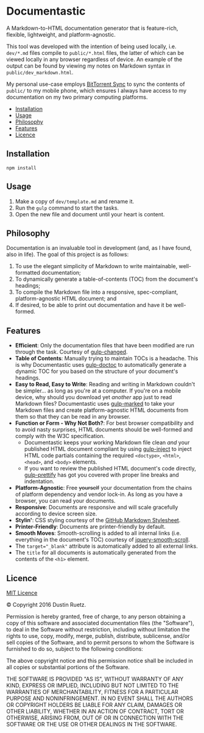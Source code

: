 # Documentastic

A Markdown-to-HTML documentation generator that is feature-rich, flexible, lightweight, and platform-agnostic.

This tool was developed with the intention of being used locally, i.e. `dev/*.md` files compile to `public/*.html` files, the latter of which can be viewed locally in any browser regardless of device. An example of the output can be found by viewing my notes on Markdown syntax in `public/dev_markdown.html`.

My personal use-case employs [BitTorrent Sync][bt-sync] to sync the contents of `public/` to my mobile phone, which ensures I always have access to my documentation on my two primary computing platforms.

<!-- START doctoc generated TOC please keep comment here to allow auto update -->
<!-- DON'T EDIT THIS SECTION, INSTEAD RE-RUN doctoc TO UPDATE -->


- [Installation](#installation)
- [Usage](#usage)
- [Philosophy](#philosophy)
- [Features](#features)
- [Licence](#licence)

<!-- END doctoc generated TOC please keep comment here to allow auto update -->

## Installation

```
npm install
```

## Usage

1. Make a copy of `dev/template.md` and rename it.
1. Run the `gulp` command to start the tasks.
1. Open the new file and document until your heart is content.

## Philosophy

Documentation is an invaluable tool in development (and, as I have found, also in life). The goal of this project is as follows:

1. To use the elegant simplicity of Markdown to write maintainable, well-formatted documentation;
1. To dynamically generate a table-of-contents (TOC) from the document's headings;
1. To compile the Markdown file into a responsive, spec-compliant, platform-agnostic HTML document; and
1. If desired, to be able to print out documentation and have it be well-formed.

## Features

* **Efficient**: Only the documentation files that have been modified are run through the task. Courtesy of [gulp-changed][gulp-changed].
* **Table of Contents**: Manually trying to maintain TOCs is a headache. This is why Documentastic uses [gulp-doctoc][gulp-doctoc] to automatically generate a dynamic TOC for you based on the structure of your document's headings.
* **Easy to Read, Easy to Write**: Reading and writing in Markdown couldn't be simpler... as long as you're at a computer. If you're on a mobile device, why should you download yet _another_ app just to read Markdown files? Documentastic uses [gulp-marked][gulp-marked] to take your Markdown files and create platform-agnostic HTML documents from them so that they can be read in any browser.
* **Function or Form - Why Not Both?**: For best browser compatibility and to avoid nasty surprises, HTML documents should be well-formed and comply with the W3C specification.
	* Documentastic keeps your working Markdown file clean _and_ your published HTML document compliant by using [gulp-inject][gulp-inject] to inject HTML code partials containing the required `<doctype>`, `<html>`, `<head>`, and `<body>` elements.
	* If you want to review the published HTML document's code directly, [gulp-prettify][gulp-prettify] has got you covered with proper line breaks and indentation.
* **Platform-Agnostic**: Free ~~yourself~~ your documentation from the chains of platform dependency and vendor lock-in. As long as you have a browser, you can read your documents.
* **Responsive**: Documents are responsive and will scale gracefully according to device screen size.
* **Stylin'**: CSS styling courtesy of the [GitHub Markdown Stylesheet][gh-md-ss].
* **Printer-Friendly**: Documents are printer-friendly by default.
* **Smooth Moves**: Smooth-scrolling is added to all internal links (i.e. everything in the document's TOC) courtesy of [jquery-smooth-scroll][jq-ss].
* The `target="_blank"` attribute is automatically added to all external links.
* The `title` for all documents is automatically generated from the contents of the `<h1>` element.

## Licence

[MIT Licence][mit-licence]

&#169; Copyright 2016 Dustin Ruetz.

Permission is hereby granted, free of charge, to any person obtaining a copy of this software and associated documentation files (the "Software"), to deal in the Software without restriction, including without limitation the rights to use, copy, modify, merge, publish, distribute, sublicense, and/or sell copies of the Software, and to permit persons to whom the Software is furnished to do so, subject to the following conditions:

The above copyright notice and this permission notice shall be included in all copies or substantial portions of the Software.

THE SOFTWARE IS PROVIDED "AS IS", WITHOUT WARRANTY OF ANY KIND, EXPRESS OR IMPLIED, INCLUDING BUT NOT LIMITED TO THE WARRANTIES OF MERCHANTABILITY, FITNESS FOR A PARTICULAR PURPOSE AND NONINFRINGEMENT. IN NO EVENT SHALL THE AUTHORS OR COPYRIGHT HOLDERS BE LIABLE FOR ANY CLAIM, DAMAGES OR OTHER LIABILITY, WHETHER IN AN ACTION OF CONTRACT, TORT OR OTHERWISE, ARISING FROM, OUT OF OR IN CONNECTION WITH THE SOFTWARE OR THE USE OR OTHER DEALINGS IN THE SOFTWARE.

[bt-sync]: https://getsync.com/

[gulp-changed]: https://www.npmjs.com/package/gulp-changed
[gulp-doctoc]: https://www.npmjs.com/package/gulp-doctoc
[gulp-marked]: https://www.npmjs.com/package/gulp-marked
[gulp-inject]: https://www.npmjs.com/package/gulp-inject
[gulp-prettify]: https://www.npmjs.com/package/gulp-prettify
[gh-md-ss]: https://gist.github.com/tuzz/3331384
[jq-ss]: https://www.npmjs.com/package/jquery-smooth-scroll

[mit-licence]: https://opensource.org/licenses/MIT